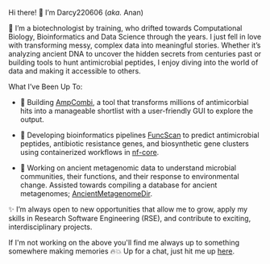 Hi there! 👋 I’m Darcy220606 (*aka.* Anan)

🙇 I’m a biotechnologist by training, who drifted towards Computational Biology, Bioinformatics and Data Science through the years. I just fell in love with transforming messy, complex data into meaningful stories. Whether it’s analyzing ancient DNA to uncover the hidden secrets from centuries past or building tools to hunt antimicrobial peptides, I enjoy diving into the world of data and making it accessible to others. 

What I’ve Been Up To:

- 🔦 Building [AmpCombi](https://github.com/Darcy220606/AMPcombi), a tool that transforms millions of antimicorbial hits into a manageable shortlist with a user-friendly GUI to explore the output.

- 🚀 Developing bioinformatics pipelines [FuncScan](https://github.com/nf-core/funcscan) to predict antimicrobial peptides, antibiotic resistance genes, and biosynthetic gene clusters using containerized workflows in [nf-core](https://nf-co.re/).

- 🧬 Working on ancient metagenomic data to understand microbial communities, their functions, and their response to environmental change. Assisted towards compiling a database for ancient metagenomes; [AncientMetagenomeDir](https://github.com/SPAAM-community/AncientMetagenomeDir).

✨ I’m always open to new opportunities that allow me to grow, apply my skills in Research Software Engineering (RSE), and contribute to exciting, interdisciplinary projects. 

If I'm not working on the above you'll find me always up to something somewhere making memories 🔥💥 Up for a chat, just hit me up [here](https://www.linkedin.com/in/anan-ibrahim-58b716130/).
